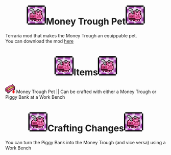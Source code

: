 # <div align="center"><a href="#money-trough-pet"><img src="https://github.com/SoaringGecko/MoneyTroughPet/blob/master/icon.png?raw=true" height="60px"></a>Money Trough Pet<a href="#money-trough-pet"><img src="https://github.com/SoaringGecko/MoneyTroughPet/blob/master/icon.png?raw=true" height="60px"></a></div>
Terraria mod that makes the Money Trough an equippable pet.<br/>
You can download the mod <a href="https://github.com/SoaringGecko/MoneyTroughPet/releases">here</a>

# <div align="center"><a href="#items"><img src="https://github.com/SoaringGecko/MoneyTroughPet/blob/master/icon.png?raw=true" height="60px"></a>Items<a href="#items"><img src="https://github.com/SoaringGecko/MoneyTroughPet/blob/master/icon.png?raw=true" height="60px"></a></div>
<img src="https://github.com/SoaringGecko/MoneyTroughPet/blob/master/Items/MoneyTroughPet.png?raw=true"> Money Trough Pet || Can be crafted with either a Money Trough or Piggy Bank at a Work Bench

# <div align="center"><a href="#crafting-changes"><img src="https://github.com/SoaringGecko/MoneyTroughPet/blob/master/icon.png?raw=true" height="60px"></a>Crafting Changes<a href="#crafting-changes"><img src="https://github.com/SoaringGecko/MoneyTroughPet/blob/master/icon.png?raw=true" height="60px"></a></div>
You can turn the Piggy Bank into the Money Trough (and vice versa) using a Work Bench
